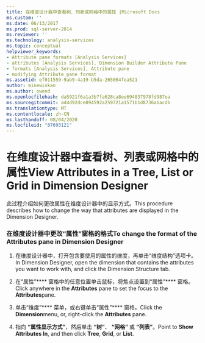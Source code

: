 ```yaml
---
title: 在维度设计器中查看树、列表或网格中的属性 |Microsoft Docs
ms.custom: ''
ms.date: 06/13/2017
ms.prod: sql-server-2014
ms.reviewer: ''
ms.technology: analysis-services
ms.topic: conceptual
helpviewer_keywords:
- Attribute pane formats [Analysis Services]
- attributes [Analysis Services], Dimension Builder Attribute Pane
- formats [Analysis Services], Attribute pane
- modifying Attribute pane format
ms.assetid: ef011559-9ab9-4a19-b5da-265064fea521
author: minewiskan
ms.author: owend
ms.openlocfilehash: da5921f6a1a3b7fa628ca8ee694837978fd987ea
ms.sourcegitcommit: ad4d92dce894592a259721a1571b1d8736abacdb
ms.translationtype: MT
ms.contentlocale: zh-CN
ms.lasthandoff: 08/04/2020
ms.locfileid: "87693121"
---
```

# <a name="view-attributes-in-a-tree-list-or-grid-in-dimension-designer"></a><span data-ttu-id="af499-102">在维度设计器中查看树、列表或网格中的属性</span><span class="sxs-lookup"><span data-stu-id="af499-102">View Attributes in a Tree, List or Grid in Dimension Designer</span></span>
  <span data-ttu-id="af499-103">此过程介绍如何更改属性在维度设计器中的显示方式。</span><span class="sxs-lookup"><span data-stu-id="af499-103">This procedure describes how to change the way that attributes are displayed in the Dimension Designer.</span></span>  
  
### <a name="to-change-the-format-of-the-attributes-pane-in-dimension-designer"></a><span data-ttu-id="af499-104">在维度设计器中更改“属性”窗格的格式</span><span class="sxs-lookup"><span data-stu-id="af499-104">To change the format of the Attributes pane in Dimension Designer</span></span>  
  
1.  <span data-ttu-id="af499-105">在维度设计器中，打开包含要使用的属性的维度，再单击“维度结构”选项卡。</span><span class="sxs-lookup"><span data-stu-id="af499-105">In Dimension Designer, open the dimension that contains the attributes you want to work with, and click the Dimension Structure tab.</span></span>  
  
2.  <span data-ttu-id="af499-106">在“属性”\*\*\*\* 窗格中的任意位置单击鼠标，将焦点设置到“属性”\*\*\*\* 窗格。</span><span class="sxs-lookup"><span data-stu-id="af499-106">Click anywhere in the **Attributes** pane to set the focus to the **Attributes**pane.</span></span>  
  
3.  <span data-ttu-id="af499-107">单击“维度”\*\*\*\* 菜单，或右键单击“属性”\*\*\*\* 窗格。</span><span class="sxs-lookup"><span data-stu-id="af499-107">Click the **Dimension**menu, or, right-click the **Attributes** pane.</span></span>  
  
4.  <span data-ttu-id="af499-108">指向 **“属性显示方式”**，然后单击 **“树”**、 **“网格”** 或 **“列表”**。</span><span class="sxs-lookup"><span data-stu-id="af499-108">Point to **Show Attributes In**, and then click **Tree**, **Grid**, or **List**.</span></span>  
  
  
